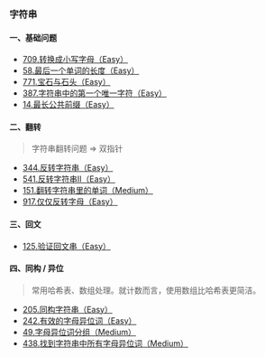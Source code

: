### 字符串

#### 一、基础问题
- [709.转换成小写字母（Easy）](https://github.com/hearthstones/algorithm/blob/main/category/16.%E5%AD%97%E7%AC%A6%E4%B8%B2%E5%A4%84%E7%90%86/ToLowerCase.java)
- [58.最后一个单词的长度（Easy）](https://github.com/hearthstones/algorithm/blob/main/category/16.%E5%AD%97%E7%AC%A6%E4%B8%B2%E5%A4%84%E7%90%86/LengthOfLastWord.java)
- [771.宝石与石头（Easy）](https://github.com/hearthstones/algorithm/blob/main/category/16.%E5%AD%97%E7%AC%A6%E4%B8%B2%E5%A4%84%E7%90%86/JewelsAndStones.java)
- [387.字符串中的第一个唯一字符（Easy）](https://github.com/hearthstones/algorithm/blob/main/category/16.%E5%AD%97%E7%AC%A6%E4%B8%B2%E5%A4%84%E7%90%86/FirstUniqueCharacterInAString.java)
- [14.最长公共前缀（Easy）](https://github.com/hearthstones/algorithm/blob/main/category/16.%E5%AD%97%E7%AC%A6%E4%B8%B2%E5%A4%84%E7%90%86/LongestCommonPrefix.java)

#### 二、翻转
> 字符串翻转问题 => 双指针
- [344.反转字符串（Easy）](https://github.com/hearthstones/algorithm/blob/main/category/16.%E5%AD%97%E7%AC%A6%E4%B8%B2%E5%A4%84%E7%90%86/ReverseString.java)
- [541.反转字符串II（Easy）](https://github.com/hearthstones/algorithm/blob/main/category/16.%E5%AD%97%E7%AC%A6%E4%B8%B2%E5%A4%84%E7%90%86/ReverseStringIi.java)
- [151.翻转字符串里的单词（Medium）](https://github.com/hearthstones/algorithm/blob/main/category/16.%E5%AD%97%E7%AC%A6%E4%B8%B2%E5%A4%84%E7%90%86/ReverseWordsInAString.java)
- [917.仅仅反转字母（Easy）](https://github.com/hearthstones/algorithm/blob/main/category/16.%E5%AD%97%E7%AC%A6%E4%B8%B2%E5%A4%84%E7%90%86/ReverseOnlyLetters.java)

#### 三、回文
- [125.验证回文串（Easy）](https://github.com/hearthstones/algorithm/blob/main/category/16.%E5%AD%97%E7%AC%A6%E4%B8%B2%E5%A4%84%E7%90%86/ValidPalindrome.java)

#### 四、同构 / 异位
> 常用哈希表、数组处理。就计数而言，使用数组比哈希表更简洁。
- [205.同构字符串（Easy）](https://github.com/hearthstones/algorithm/blob/main/category/16.%E5%AD%97%E7%AC%A6%E4%B8%B2%E5%A4%84%E7%90%86/IsomorphicStrings.java)
- [242.有效的字母异位词（Easy）](https://github.com/hearthstones/algorithm/blob/main/category/16.%E5%AD%97%E7%AC%A6%E4%B8%B2%E5%A4%84%E7%90%86/ValidAnagram.java)
- [49.字母异位词分组（Medium）](https://github.com/hearthstones/algorithm/blob/main/category/16.%E5%AD%97%E7%AC%A6%E4%B8%B2%E5%A4%84%E7%90%86/GroupAnagrams.java)
- [438.找到字符串中所有字母异位词（Medium）](https://github.com/hearthstones/algorithm/blob/main/category/16.%E5%AD%97%E7%AC%A6%E4%B8%B2%E5%A4%84%E7%90%86/FindAllAnagramsInAString.java)
